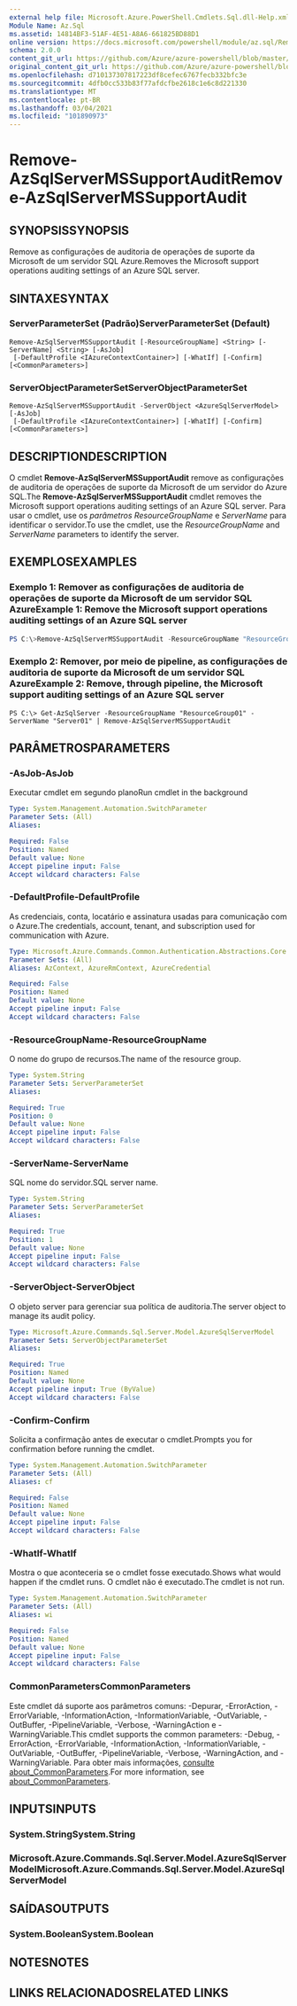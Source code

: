 ```yaml
---
external help file: Microsoft.Azure.PowerShell.Cmdlets.Sql.dll-Help.xml
Module Name: Az.Sql
ms.assetid: 14814BF3-51AF-4E51-A8A6-661825BD88D1
online version: https://docs.microsoft.com/powershell/module/az.sql/Remove-AzSqlServerMSSupportAudit
schema: 2.0.0
content_git_url: https://github.com/Azure/azure-powershell/blob/master/src/Sql/Sql/help/Remove-AzSqlServerMSSupportAudit.md
original_content_git_url: https://github.com/Azure/azure-powershell/blob/master/src/Sql/Sql/help/Remove-AzSqlServerMSSupportAudit.md
ms.openlocfilehash: d710137307817223df8cefec6767fecb332bfc3e
ms.sourcegitcommit: 4dfb0cc533b83f77afdcfbe2618c1e6c8d221330
ms.translationtype: MT
ms.contentlocale: pt-BR
ms.lasthandoff: 03/04/2021
ms.locfileid: "101890973"
---
```

# <span data-ttu-id="2ea7f-101">Remove-AzSqlServerMSSupportAudit</span><span class="sxs-lookup"><span data-stu-id="2ea7f-101">Remove-AzSqlServerMSSupportAudit</span></span>

## <span data-ttu-id="2ea7f-102">SYNOPSIS</span><span class="sxs-lookup"><span data-stu-id="2ea7f-102">SYNOPSIS</span></span>
<span data-ttu-id="2ea7f-103">Remove as configurações de auditoria de operações de suporte da Microsoft de um servidor SQL Azure.</span><span class="sxs-lookup"><span data-stu-id="2ea7f-103">Removes the Microsoft support operations auditing settings of an Azure SQL server.</span></span>

## <span data-ttu-id="2ea7f-104">SINTAXE</span><span class="sxs-lookup"><span data-stu-id="2ea7f-104">SYNTAX</span></span>

### <span data-ttu-id="2ea7f-105">ServerParameterSet (Padrão)</span><span class="sxs-lookup"><span data-stu-id="2ea7f-105">ServerParameterSet (Default)</span></span>
```
Remove-AzSqlServerMSSupportAudit [-ResourceGroupName] <String> [-ServerName] <String> [-AsJob]
 [-DefaultProfile <IAzureContextContainer>] [-WhatIf] [-Confirm] [<CommonParameters>]
```

### <span data-ttu-id="2ea7f-106">ServerObjectParameterSet</span><span class="sxs-lookup"><span data-stu-id="2ea7f-106">ServerObjectParameterSet</span></span>
```
Remove-AzSqlServerMSSupportAudit -ServerObject <AzureSqlServerModel> [-AsJob]
 [-DefaultProfile <IAzureContextContainer>] [-WhatIf] [-Confirm] [<CommonParameters>]
```

## <span data-ttu-id="2ea7f-107">DESCRIPTION</span><span class="sxs-lookup"><span data-stu-id="2ea7f-107">DESCRIPTION</span></span>
<span data-ttu-id="2ea7f-108">O cmdlet **Remove-AzSqlServerMSSupportAudit** remove as configurações de auditoria de operações de suporte da Microsoft de um servidor do Azure SQL.</span><span class="sxs-lookup"><span data-stu-id="2ea7f-108">The **Remove-AzSqlServerMSSupportAudit** cmdlet removes the  Microsoft support operations auditing settings of an Azure SQL server.</span></span>
<span data-ttu-id="2ea7f-109">Para usar o cmdlet, use os *parâmetros ResourceGroupName* e *ServerName* para identificar o servidor.</span><span class="sxs-lookup"><span data-stu-id="2ea7f-109">To use the cmdlet, use the *ResourceGroupName* and *ServerName* parameters to identify the server.</span></span>

## <span data-ttu-id="2ea7f-110">EXEMPLOS</span><span class="sxs-lookup"><span data-stu-id="2ea7f-110">EXAMPLES</span></span>

### <span data-ttu-id="2ea7f-111">Exemplo 1: Remover as configurações de auditoria de operações de suporte da Microsoft de um servidor SQL Azure</span><span class="sxs-lookup"><span data-stu-id="2ea7f-111">Example 1: Remove the Microsoft support operations auditing settings of an Azure SQL server</span></span>
```powershell
PS C:\>Remove-AzSqlServerMSSupportAudit -ResourceGroupName "ResourceGroup01" -ServerName "Server01"
```

### <span data-ttu-id="2ea7f-112">Exemplo 2: Remover, por meio de pipeline, as configurações de auditoria de suporte da Microsoft de um servidor SQL Azure</span><span class="sxs-lookup"><span data-stu-id="2ea7f-112">Example 2: Remove, through pipeline, the Microsoft support auditing settings of an Azure SQL server</span></span>
```
PS C:\> Get-AzSqlServer -ResourceGroupName "ResourceGroup01" -ServerName "Server01" | Remove-AzSqlServerMSSupportAudit
```

## <span data-ttu-id="2ea7f-113">PARÂMETROS</span><span class="sxs-lookup"><span data-stu-id="2ea7f-113">PARAMETERS</span></span>

### <span data-ttu-id="2ea7f-114">-AsJob</span><span class="sxs-lookup"><span data-stu-id="2ea7f-114">-AsJob</span></span>
<span data-ttu-id="2ea7f-115">Executar cmdlet em segundo plano</span><span class="sxs-lookup"><span data-stu-id="2ea7f-115">Run cmdlet in the background</span></span>

```yaml
Type: System.Management.Automation.SwitchParameter
Parameter Sets: (All)
Aliases:

Required: False
Position: Named
Default value: None
Accept pipeline input: False
Accept wildcard characters: False
```

### <span data-ttu-id="2ea7f-116">-DefaultProfile</span><span class="sxs-lookup"><span data-stu-id="2ea7f-116">-DefaultProfile</span></span>
<span data-ttu-id="2ea7f-117">As credenciais, conta, locatário e assinatura usadas para comunicação com o Azure.</span><span class="sxs-lookup"><span data-stu-id="2ea7f-117">The credentials, account, tenant, and subscription used for communication with Azure.</span></span>

```yaml
Type: Microsoft.Azure.Commands.Common.Authentication.Abstractions.Core.IAzureContextContainer
Parameter Sets: (All)
Aliases: AzContext, AzureRmContext, AzureCredential

Required: False
Position: Named
Default value: None
Accept pipeline input: False
Accept wildcard characters: False
```

### <span data-ttu-id="2ea7f-118">-ResourceGroupName</span><span class="sxs-lookup"><span data-stu-id="2ea7f-118">-ResourceGroupName</span></span>
<span data-ttu-id="2ea7f-119">O nome do grupo de recursos.</span><span class="sxs-lookup"><span data-stu-id="2ea7f-119">The name of the resource group.</span></span>

```yaml
Type: System.String
Parameter Sets: ServerParameterSet
Aliases:

Required: True
Position: 0
Default value: None
Accept pipeline input: False
Accept wildcard characters: False
```

### <span data-ttu-id="2ea7f-120">-ServerName</span><span class="sxs-lookup"><span data-stu-id="2ea7f-120">-ServerName</span></span>
<span data-ttu-id="2ea7f-121">SQL nome do servidor.</span><span class="sxs-lookup"><span data-stu-id="2ea7f-121">SQL server name.</span></span>

```yaml
Type: System.String
Parameter Sets: ServerParameterSet
Aliases:

Required: True
Position: 1
Default value: None
Accept pipeline input: False
Accept wildcard characters: False
```

### <span data-ttu-id="2ea7f-122">-ServerObject</span><span class="sxs-lookup"><span data-stu-id="2ea7f-122">-ServerObject</span></span>
<span data-ttu-id="2ea7f-123">O objeto server para gerenciar sua política de auditoria.</span><span class="sxs-lookup"><span data-stu-id="2ea7f-123">The server object to manage its audit policy.</span></span>

```yaml
Type: Microsoft.Azure.Commands.Sql.Server.Model.AzureSqlServerModel
Parameter Sets: ServerObjectParameterSet
Aliases:

Required: True
Position: Named
Default value: None
Accept pipeline input: True (ByValue)
Accept wildcard characters: False
```

### <span data-ttu-id="2ea7f-124">-Confirm</span><span class="sxs-lookup"><span data-stu-id="2ea7f-124">-Confirm</span></span>
<span data-ttu-id="2ea7f-125">Solicita a confirmação antes de executar o cmdlet.</span><span class="sxs-lookup"><span data-stu-id="2ea7f-125">Prompts you for confirmation before running the cmdlet.</span></span>

```yaml
Type: System.Management.Automation.SwitchParameter
Parameter Sets: (All)
Aliases: cf

Required: False
Position: Named
Default value: None
Accept pipeline input: False
Accept wildcard characters: False
```

### <span data-ttu-id="2ea7f-126">-WhatIf</span><span class="sxs-lookup"><span data-stu-id="2ea7f-126">-WhatIf</span></span>
<span data-ttu-id="2ea7f-127">Mostra o que aconteceria se o cmdlet fosse executado.</span><span class="sxs-lookup"><span data-stu-id="2ea7f-127">Shows what would happen if the cmdlet runs.</span></span> <span data-ttu-id="2ea7f-128">O cmdlet não é executado.</span><span class="sxs-lookup"><span data-stu-id="2ea7f-128">The cmdlet is not run.</span></span>

```yaml
Type: System.Management.Automation.SwitchParameter
Parameter Sets: (All)
Aliases: wi

Required: False
Position: Named
Default value: None
Accept pipeline input: False
Accept wildcard characters: False
```

### <span data-ttu-id="2ea7f-129">CommonParameters</span><span class="sxs-lookup"><span data-stu-id="2ea7f-129">CommonParameters</span></span>
<span data-ttu-id="2ea7f-130">Este cmdlet dá suporte aos parâmetros comuns: -Depurar, -ErrorAction, -ErrorVariable, -InformationAction, -InformationVariable, -OutVariable, -OutBuffer, -PipelineVariable, -Verbose, -WarningAction e -WarningVariable.</span><span class="sxs-lookup"><span data-stu-id="2ea7f-130">This cmdlet supports the common parameters: -Debug, -ErrorAction, -ErrorVariable, -InformationAction, -InformationVariable, -OutVariable, -OutBuffer, -PipelineVariable, -Verbose, -WarningAction, and -WarningVariable.</span></span> <span data-ttu-id="2ea7f-131">Para obter mais informações, [consulte about_CommonParameters](http://go.microsoft.com/fwlink/?LinkID=113216).</span><span class="sxs-lookup"><span data-stu-id="2ea7f-131">For more information, see [about_CommonParameters](http://go.microsoft.com/fwlink/?LinkID=113216).</span></span>

## <span data-ttu-id="2ea7f-132">INPUTS</span><span class="sxs-lookup"><span data-stu-id="2ea7f-132">INPUTS</span></span>

### <span data-ttu-id="2ea7f-133">System.String</span><span class="sxs-lookup"><span data-stu-id="2ea7f-133">System.String</span></span>

### <span data-ttu-id="2ea7f-134">Microsoft.Azure.Commands.Sql.Server.Model.AzureSqlServerModel</span><span class="sxs-lookup"><span data-stu-id="2ea7f-134">Microsoft.Azure.Commands.Sql.Server.Model.AzureSqlServerModel</span></span>

## <span data-ttu-id="2ea7f-135">SAÍDAS</span><span class="sxs-lookup"><span data-stu-id="2ea7f-135">OUTPUTS</span></span>

### <span data-ttu-id="2ea7f-136">System.Boolean</span><span class="sxs-lookup"><span data-stu-id="2ea7f-136">System.Boolean</span></span>

## <span data-ttu-id="2ea7f-137">NOTES</span><span class="sxs-lookup"><span data-stu-id="2ea7f-137">NOTES</span></span>

## <span data-ttu-id="2ea7f-138">LINKS RELACIONADOS</span><span class="sxs-lookup"><span data-stu-id="2ea7f-138">RELATED LINKS</span></span>
